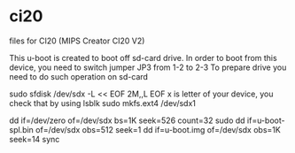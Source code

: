 # ci20
files for CI20 (MIPS Creator CI20 V2)

This u-boot is created to boot off sd-card drive.
In order to boot from this device, you need to switch jumper JP3 from 1-2 to 2-3
To prepare drive you need to do such operation on sd-card

sudo sfdisk /dev/sdx -L << EOF
2M,,L
EOF
x is letter of your device, you check that by using lsblk
sudo mkfs.ext4 /dev/sdx1

dd if=/dev/zero of=/dev/sdx bs=1K seek=526 count=32
sudo dd if=u-boot-spl.bin of=/dev/sdx obs=512 seek=1
dd if=u-boot.img of=/dev/sdx obs=1K seek=14
sync
